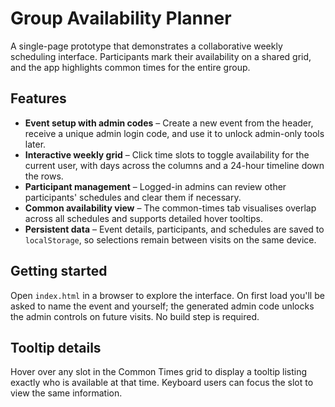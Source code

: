 # Group Availability Planner

A single-page prototype that demonstrates a collaborative weekly scheduling interface. Participants mark their availability on a shared grid, and the app highlights common times for the entire group.

## Features

- **Event setup with admin codes** – Create a new event from the header, receive a unique admin login code, and use it to unlock admin-only tools later.
- **Interactive weekly grid** – Click time slots to toggle availability for the current user, with days across the columns and a 24-hour timeline down the rows.
- **Participant management** – Logged-in admins can review other participants' schedules and clear them if necessary.
- **Common availability view** – The common-times tab visualises overlap across all schedules and supports detailed hover tooltips.
- **Persistent data** – Event details, participants, and schedules are saved to `localStorage`, so selections remain between visits on the same device.

## Getting started

Open `index.html` in a browser to explore the interface. On first load you'll be asked to name the event and yourself; the generated admin code unlocks the admin controls on future visits. No build step is required.

## Tooltip details

Hover over any slot in the Common Times grid to display a tooltip listing exactly who is available at that time. Keyboard users can focus the slot to view the same information.
